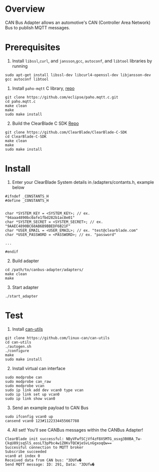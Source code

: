 # Overview

CAN Bus Adapter allows an automotive's CAN (Controller Area Network) Bus to publish MQTT messages.

# Prerequisites


1. Install `libssl`,`curl`, and `jansson`,`gcc`, `autoconf`, and `libtool` libraries by running 

```
sudo apt-get install libssl-dev libcurl4-openssl-dev libjansson-dev gcc autoconf libtool
```

1. Install `paho-mqtt` C library, [repo](https://eclipse.org/paho/clients/c/)

```
git clone https://github.com/eclipse/paho.mqtt.c.git
cd paho.mqtt.c
make clean
make
sudo make install
```

2. Build the ClearBlade C SDK [Repo](https://github.com/ClearBlade/ClearBlade-C-SDK)

```
git clone https://github.com/ClearBlade/ClearBlade-C-SDK
cd ClearBlade-C-SDK
make clean
make
sudo make install
```

# Install

1. Enter your ClearBlade System details in /adapters/contants.h, example below

```
#ifndef _CONSTANTS_H
#define _CONSTANTS_H


char *SYSTEM_KEY = <SYSTEM_KEY>; // ex. "94aaa4890bc0afe1fbd282b1ac8e01"
char *SYSTEM_SECRET = <SYSTEM_SECRET>; // ex. "9AAEC4890BC68AB6B9BBEDF6B21F"
char *USER_EMAIL = <USER_EMAIL>; // ex. "test@clearblade.com"
char *USER_PASSWORD = <PASSWORD>; // ex. "password"

...

#endif

```

2. Build adapter

```
cd /path/to/canbus-adapter/adapters/
make clean
make
```

3. Start adapter

```
./start_adapter
```

# Test

1. Install [can-utils](https://github.com/linux-can/can-utils)

```
git clone https://github.com/linux-can/can-utils
cd can-utils
./autogen.sh
./configure
make
sudo make install
```

2. Install virtual can interface

```
sudo modprobe can
sudo modprobe can_raw
sudo modprobe vcan
sudo ip link add dev vcan0 type vcan
sudo ip link set up vcan0
sudo ip link show vcan0
```

3. Send an example payload to CAN Bus

```
sudo ifconfig vcan0 up
cansend vcan0 123#1122334455667788
```

4. All set! You'll see CANBus messages within the CANBus Adapter!

```
ClearBlade init successful: NByVFwfSCjVf4zF8XSMTG_osxg3B0BA_Tw-CkqU89jsqSlS_eosLT3pPbc4w1Z0KvTQCWjeSvLnGgxoqQw==
Successful connection to MQTT broker
Subscribe succeeded
vcan0 at index 0
Received data from CAN bus: "3DUfw�
Send MQTT message: ID: 291, Data: "3DUfw�
```
